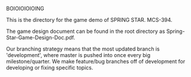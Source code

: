 BOIOIOIOIOING

This is the directory for the game demo of SPRING STAR. MCS-394.

The game design document can be found in the root directory as Spring-Star-Game-Design-Doc.pdf.

Our branching strategy means that the most updated branch is 'development', where master is pushed into once every big milestone/quarter.
We make feature/bug branches off of development for developing or fixing specific topics.
